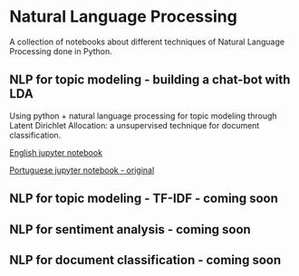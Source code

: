 
# Natural Language Processing

A collection of notebooks about different techniques of Natural Language Processing done in Python.

## NLP for topic modeling - building a chat-bot with LDA

Using python + natural language processing for topic modeling through Latent Dirichlet Allocation: a unsupervised technique for document classification.


[English jupyter notebook](http://nbviewer.jupyter.org/github/erickfis/Python-NLP/blob/master/py-nlp-topics/index.ipynb)

[Portuguese jupyter notebook - original](http://nbviewer.jupyter.org/github/erickfis/Python-NLP/blob/master/py-nlp-topics/lda-portuguese.ipynb)

## NLP for topic modeling - TF-IDF - coming soon

## NLP for sentiment analysis - coming soon

## NLP for document classification - coming soon
